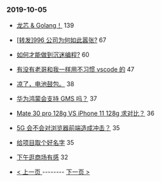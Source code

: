 ### 2019-10-05 
- [龙芯 & Golang！](https://www.v2ex.com/t/606364) 139
- [[转发]996 公司为何如此嚣张?](https://www.v2ex.com/t/606379) 67
- [如何才能做到沉迷编程?](https://www.v2ex.com/t/606349) 60
- [有没有老哥和我一样用不习惯 vscode 的](https://www.v2ex.com/t/606430) 47
- [凉了，电池鼓包。](https://www.v2ex.com/t/606348) 38
- [华为鸿蒙会支持 GMS 吗？](https://www.v2ex.com/t/606378) 37
- [Mate 30 pro 128g VS iPhone 11 128g 求对比？](https://www.v2ex.com/t/606347) 36
- [5G 会不会对浏览器前端造成冲击？](https://www.v2ex.com/t/606422) 35
- [给项目取个好名字](https://www.v2ex.com/t/606431) 35
- [下午逛商场有感](https://www.v2ex.com/t/606332) 32 

- [ < 上一页 ](https://github.com/able8/v2ex-hot-record/blob/master/2019-10-04.md) -------- [ 下一页 > ](https://github.com/able8/v2ex-hot-record/blob/master/2019-10-06.md)